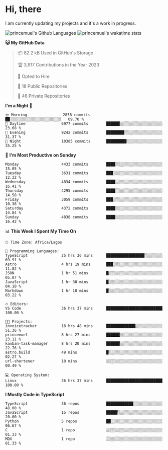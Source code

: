 # Hi, there

<!--
**princemuel/princemuel** is a ✨ _special_ ✨ repository because its `README.md` (this file) appears on your GitHub profile.

Here are some ideas to get you started:

- 🔭 I’m currently working on ...
- 🌱 I’m currently learning ...
- 👯 I’m looking to collaborate on ...
- 🤔 I’m looking for help with ...
- 💬 Ask me about ...
- 📫 How to reach me: ...
- 😄 Pronouns: ...
- ⚡ Fun fact: ...
-->

I am currently updating my projects and it's a work in progress.

![princemuel's Github Languages](https://github-readme-stats.vercel.app/api/top-langs/?username=princemuel&text_color=586069&layout=compact&hide_border=true&title_color=0366d6&count_private=true&include_all_commits=true&theme=tokyonight&show_icons=true)
![princemuel's wakatime stats](https://github-readme-stats.vercel.app/api/wakatime?username=princemuel&text_color=586069&layout=compact&hide_border=true&title_color=0366d6&count_private=true&include_all_commits=true&theme=tokyonight&show_icons=true)

<!--START_SECTION:waka-->
**🐱 My GitHub Data** 

> 📦 82.2 kB Used in GitHub's Storage 
 > 
> 🏆 3,917 Contributions in the Year 2023
 > 
> 💼 Opted to Hire
 > 
> 📜 18 Public Repositories 
 > 
> 🔑 46 Private Repositories 
 > 
**I'm a Night 🦉** 

```text
🌞 Morning                2858 commits        ██░░░░░░░░░░░░░░░░░░░░░░░   09.70 % 
🌆 Daytime                6977 commits        ██████░░░░░░░░░░░░░░░░░░░   23.68 % 
🌃 Evening                9242 commits        ████████░░░░░░░░░░░░░░░░░   31.37 % 
🌙 Night                  10385 commits       █████████░░░░░░░░░░░░░░░░   35.25 % 
```
📅 **I'm Most Productive on Sunday** 

```text
Monday                   4433 commits        ████░░░░░░░░░░░░░░░░░░░░░   15.05 % 
Tuesday                  3631 commits        ███░░░░░░░░░░░░░░░░░░░░░░   12.32 % 
Wednesday                4834 commits        ████░░░░░░░░░░░░░░░░░░░░░   16.41 % 
Thursday                 4295 commits        ████░░░░░░░░░░░░░░░░░░░░░   14.58 % 
Friday                   3059 commits        ███░░░░░░░░░░░░░░░░░░░░░░   10.38 % 
Saturday                 4372 commits        ████░░░░░░░░░░░░░░░░░░░░░   14.84 % 
Sunday                   4838 commits        ████░░░░░░░░░░░░░░░░░░░░░   16.42 % 
```


📊 **This Week I Spent My Time On** 

```text
🕑︎ Time Zone: Africa/Lagos

💬 Programming Languages: 
TypeScript               25 hrs 36 mins      █████████████████░░░░░░░░   69.91 % 
Astro                    4 hrs 19 mins       ███░░░░░░░░░░░░░░░░░░░░░░   11.82 % 
JSON                     1 hr 51 mins        █░░░░░░░░░░░░░░░░░░░░░░░░   05.07 % 
JavaScript               1 hr 30 mins        █░░░░░░░░░░░░░░░░░░░░░░░░   04.10 % 
Markdown                 1 hr 10 mins        █░░░░░░░░░░░░░░░░░░░░░░░░   03.22 % 

🔥 Editors: 
VS Code                  36 hrs 37 mins      █████████████████████████   100.00 % 

🐱‍💻 Projects: 
invoicetracker           18 hrs 48 mins      █████████████░░░░░░░░░░░░   51.36 % 
princemuel               8 hrs 27 mins       ██████░░░░░░░░░░░░░░░░░░░   23.11 % 
kanban-task-manager      8 hrs 20 mins       ██████░░░░░░░░░░░░░░░░░░░   22.76 % 
astro.build              49 mins             █░░░░░░░░░░░░░░░░░░░░░░░░   02.27 % 
url-shortener            10 mins             ░░░░░░░░░░░░░░░░░░░░░░░░░   00.49 % 

💻 Operating System: 
Linux                    36 hrs 37 mins      █████████████████████████   100.00 % 
```

**I Mostly Code in TypeScript** 

```text
TypeScript               36 repos            ████████████░░░░░░░░░░░░░   48.00 % 
JavaScript               15 repos            █████░░░░░░░░░░░░░░░░░░░░   20.00 % 
Python                   5 repos             ██░░░░░░░░░░░░░░░░░░░░░░░   06.67 % 
C                        1 repo              ░░░░░░░░░░░░░░░░░░░░░░░░░   01.33 % 
MDX                      1 repo              ░░░░░░░░░░░░░░░░░░░░░░░░░   01.33 % 
```




<!--END_SECTION:waka-->
